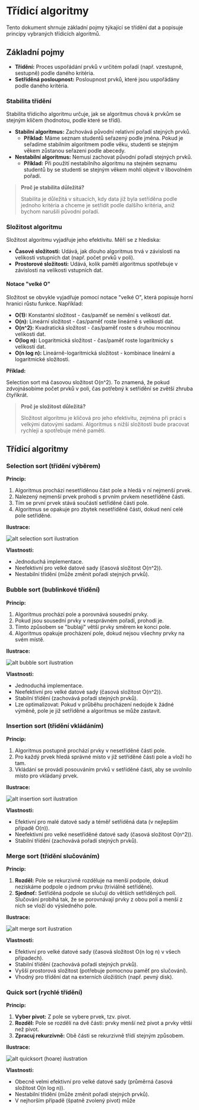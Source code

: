 # Třídicí algoritmy

Tento dokument shrnuje základní pojmy týkající se třídění dat a popisuje principy vybraných třídicích algoritmů.

## Základní pojmy

* **Třídění:** Proces uspořádání prvků v určitém pořadí (např. vzestupně, sestupně) podle daného kritéria.
* **Setříděná posloupnost:** Posloupnost prvků, které jsou uspořádány podle daného kritéria.

### Stabilita třídění

Stabilita třídicího algoritmu určuje, jak se algoritmus chová k prvkům se stejným klíčem (hodnotou, podle které se třídí). 

* **Stabilní algoritmus:** Zachovává původní relativní pořadí stejných prvků. 
    * **Příklad:** Máme seznam studentů seřazený podle jména. Pokud je seřadíme stabilním algoritmem podle věku, studenti se stejným věkem zůstanou seřazeni podle abecedy.
* **Nestabilní algoritmus:** Nemusí zachovat původní pořadí stejných prvků. 
    * **Příklad:** Při použití nestabilního algoritmu na stejném seznamu studentů by se studenti se stejným věkem mohli objevit v libovolném pořadí.

> **Proč je stabilita důležitá?**
>
> Stabilita je důležitá v situacích, kdy data již byla setříděna podle jednoho kritéria a chceme je setřídit podle dalšího kritéria, aniž bychom narušili původní pořadí.


### Složitost algoritmu

Složitost algoritmu vyjadřuje jeho efektivitu. Měří se z hlediska:

* **Časové složitosti:** Udává, jak dlouho algoritmus trvá v závislosti na velikosti vstupních dat (např. počet prvků v poli). 
* **Prostorové složitosti:** Udává, kolik paměti algoritmus spotřebuje v závislosti na velikosti vstupních dat.

#### Notace "velké O"

Složitost se obvykle vyjadřuje pomocí notace "velké O", která popisuje horní hranici růstu funkce. Například:

* **O(1):** Konstantní složitost - čas/paměť se nemění s velikostí dat.
* **O(n):** Lineární složitost - čas/paměť roste lineárně s velikostí dat.
* **O(n^2):** Kvadratická složitost - čas/paměť roste s druhou mocninou velikosti dat.
* **O(log n):** Logaritmická složitost - čas/paměť roste logaritmicky s velikostí dat.
* **O(n log n):**  Lineárně-logaritmická složitost - kombinace lineární a logaritmické složitosti.

**Příklad:**

Selection sort má časovou složitost O(n^2). To znamená, že pokud zdvojnásobíme počet prvků v poli, čas potřebný k setřídění se zvětší zhruba čtyřikrát.

> **Proč je složitost důležitá?**
> 
> Složitost algoritmu je klíčová pro jeho efektivitu, zejména při práci s velkými datovými sadami. Algoritmus s nižší složitostí bude pracovat rychleji a spotřebuje méně paměti.

## Třídicí algoritmy

### Selection sort (třídění výběrem)

**Princip:**

1. Algoritmus prochází nesetříděnou část pole a hledá v ní nejmenší prvek.
2. Nalezený nejmenší prvek prohodí s prvním prvkem nesetříděné části.
3. Tím se první prvek stává součástí setříděné části pole.
4. Algoritmus se opakuje pro zbytek nesetříděné části, dokud není celé pole setříděné.

**Ilustrace:**

![alt selection sort ilustration](https://tutorialhorizon.com/static/media/algorithms/2019/01/Selection-Sort-Gif.gif)

**Vlastnosti:**

* Jednoduchá implementace.
* Neefektivní pro velké datové sady (časová složitost O(n^2)).
* Nestabilní třídění (může změnit pořadí stejných prvků).

### Bubble sort (bublinkové třídění)

**Princip:**

1. Algoritmus prochází pole a porovnává sousední prvky.
2. Pokud jsou sousední prvky v nesprávném pořadí, prohodí je.
3. Tímto způsobem se "bublají" větší prvky směrem ke konci pole.
4. Algoritmus opakuje procházení pole, dokud nejsou všechny prvky na svém místě.

**Ilustrace:**

![alt bubble sort ilustration](https://upload.wikimedia.org/wikipedia/commons/c/c8/Bubble-sort-example-300px.gif)

**Vlastnosti:**

* Jednoduchá implementace.
* Neefektivní pro velké datové sady (časová složitost O(n^2)).
* Stabilní třídění (zachovává pořadí stejných prvků).
* Lze optimalizovat: Pokud v průběhu procházení nedojde k žádné výměně, pole je již setříděné a algoritmus se může zastavit.

### Insertion sort (třídění vkládáním)

**Princip:**

1. Algoritmus postupně prochází prvky v nesetříděné části pole.
2. Pro každý prvek hledá správné místo v již setříděné části pole a vloží ho tam.
3. Vkládání se provádí posouváním prvků v setříděné části, aby se uvolnilo místo pro vkládaný prvek.

**Ilustrace:**

![alt insertion sort ilustration](https://upload.wikimedia.org/wikipedia/commons/0/0f/Insertion-sort-example-300px.gif)

**Vlastnosti:**

* Efektivní pro malé datové sady a téměř setříděná data (v nejlepším případě O(n)).
* Neefektivní pro velké nesetříděné datové sady (časová složitost O(n^2)).
* Stabilní třídění (zachovává pořadí stejných prvků).


### Merge sort (třídění slučováním)

**Princip:**

1. **Rozděl:** Pole se rekurzivně rozděluje na menší podpole, dokud nezískáme podpole o jednom prvku (triviálně setříděné).
2. **Sjednoť:** Setříděná podpole se slučují do větších setříděných polí. Slučování probíhá tak, že se porovnávají prvky z obou polí a menší z nich se vloží do výsledného pole.

**Ilustrace:**

![alt merge sort ilustration](https://upload.wikimedia.org/wikipedia/commons/c/cc/Merge-sort-example-300px.gif)

**Vlastnosti:**

* Efektivní pro velké datové sady (časová složitost O(n log n) v všech případech).
* Stabilní třídění (zachovává pořadí stejných prvků).
* Vyšší prostorová složitost (potřebuje pomocnou paměť pro slučování).
* Vhodný pro třídění dat na externích úložištích (např. pevný disk).

### Quick sort (rychlé třídění)

**Princip:**

1. **Vyber pivot:** Z pole se vybere prvek, tzv. pivot.
2. **Rozděl:** Pole se rozdělí na dvě části: prvky menší než pivot a prvky větší než pivot.
3. **Zpracuj rekurzivně:** Obě části se rekurzivně třídí stejným způsobem.

**Ilustrace:**

![alt quicksort (hoare) ilustration](https://upload.wikimedia.org/wikipedia/commons/9/9c/Quicksort-example.gif)

**Vlastnosti:**

* Obecně velmi efektivní pro velké datové sady (průměrná časová složitost O(n log n)).
* Nestabilní třídění (může změnit pořadí stejných prvků).
* V nejhorším případě (špatně zvolený pivot) může